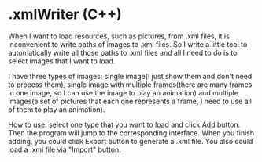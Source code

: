 # .xmlWriter (C++)

When I want to load resources, such as pictures, from .xml files, it is inconvenient to write paths of images to .xml files.
So I write a little tool to automatically write all those paths to .xml files and all I need to do is to select images that I want to load.

I have three types of images: single image(I just show them and don't need to process them), single image with multiple frames(there are many frames in one image, so I
can use the image to play an animation) and multiple images(a set of pictures that each one represents a frame, I need to use all of them to play an animation).

How to use:
select one type that you want to load and click Add button. Then the program will jump to the corresponding interface.
When you finish adding, you could click Export button to generate a .xml file. You also could load a .xml file via "Import" button.
